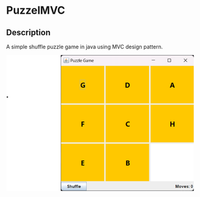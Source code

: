 # PuzzelMVC

## Description

A simple shuffle puzzle game in java using MVC design pattern.

![imgw](screen.png)